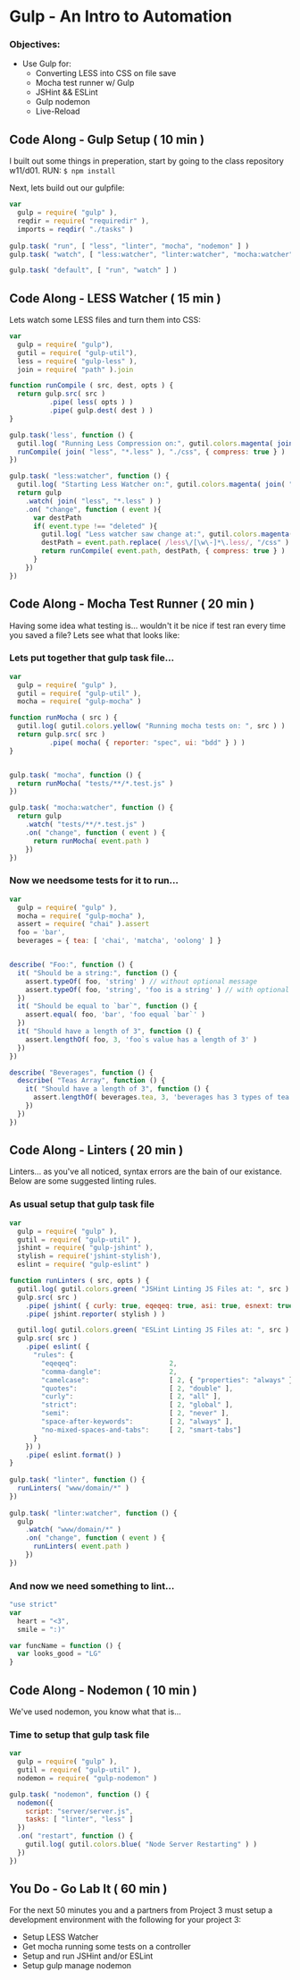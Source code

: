 # Gulp - An Intro to Automation

### Objectives:
- Use Gulp for:
	- Converting LESS into CSS on file save
	- Mocha test runner w/ Gulp
	- JSHint && ESLint
	- Gulp nodemon
	- Live-Reload


## Code Along - Gulp Setup ( 10 min )
I built out some things in preperation, start by going to the class repository w11/d01.
RUN:
`$ npm install`

Next, lets build out our gulpfile:

```javascript
var
  gulp = require( "gulp" ),
  reqdir = require( "requiredir" ),
  imports = reqdir( "./tasks" )
  
gulp.task( "run", [ "less", "linter", "mocha", "nodemon" ] )
gulp.task( "watch", [ "less:watcher", "linter:watcher", "mocha:watcher" ] )  

gulp.task( "default", [ "run", "watch" ] )
```

## Code Along - LESS Watcher ( 15 min )

Lets watch some LESS files and turn them into CSS:

```javascript
var
  gulp = require( "gulp"),
  gutil = require( "gulp-util"),
  less = require( "gulp-less" ),
  join = require( "path" ).join

function runCompile ( src, dest, opts ) {
  return gulp.src( src )
          .pipe( less( opts ) )
          .pipe( gulp.dest( dest ) )
}

gulp.task('less', function () {
  gutil.log( "Running Less Compression on:", gutil.colors.magenta( join( "less", "*.less" ) ) )
  runCompile( join( "less", "*.less" ), "./css", { compress: true } )
})

gulp.task( "less:watcher", function () {
  gutil.log( "Starting Less Watcher on:", gutil.colors.magenta( join( "less", "*" ) ) )
  return gulp
    .watch( join( "less", "*.less" ) )
    .on( "change", function ( event ){
      var destPath
      if( event.type !== "deleted" ){
        gutil.log( "Less watcher saw change at:", gutil.colors.magenta( event.path ) )
        destPath = event.path.replace( /less\/[\w\-]*\.less/, "/css" )
        return runCompile( event.path, destPath, { compress: true } )
      }
    })
})
```


## Code Along - Mocha Test Runner ( 20 min )

Having some idea what testing is... wouldn't it be nice if test ran every time you saved a file? Lets see what that looks like:

### Lets put together that gulp task file...

```javascript
var
  gulp = require( "gulp" ),
  gutil = require( "gulp-util" ),
  mocha = require( "gulp-mocha" )

function runMocha ( src ) {
  gutil.log( gutil.colors.yellow( "Running mocha tests on: ", src ) )
  return gulp.src( src )
          .pipe( mocha( { reporter: "spec", ui: "bdd" } ) )
}


gulp.task( "mocha", function () {
  return runMocha( "tests/**/*.test.js" )
})

gulp.task( "mocha:watcher", function () {
  return gulp
    .watch( "tests/**/*.test.js" )
    .on( "change", function ( event ) {
      return runMocha( event.path )
    })
})
```

### Now we needsome tests for it to run...

```javascript
var
  gulp = require( "gulp" ),
  mocha = require( "gulp-mocha" ),
  assert = require( "chai" ).assert
  foo = 'bar',
  beverages = { tea: [ 'chai', 'matcha', 'oolong' ] }


describe( "Foo:", function () {
  it( "Should be a string:", function () {
    assert.typeOf( foo, 'string' ) // without optional message
    assert.typeOf( foo, 'string', 'foo is a string' ) // with optional message
  })
  it( "Should be equal to `bar`", function () {
    assert.equal( foo, 'bar', 'foo equal `bar`' )
  })
  it( "Should have a length of 3", function () {
    assert.lengthOf( foo, 3, 'foo`s value has a length of 3' )
  })
})

describe( "Beverages", function () {
  describe( "Teas Array", function () {
    it( "Should have a length of 3", function () {
      assert.lengthOf( beverages.tea, 3, 'beverages has 3 types of tea' )
    })
  })
})
```


## Code Along - Linters ( 20 min )

Linters... as you've all noticed, syntax errors are the bain of our existance. Below are some suggested linting rules.

### As usual setup that gulp task file

```javascript
var
  gulp = require( "gulp" ),
  gutil = require( "gulp-util" ),
  jshint = require( "gulp-jshint" ),
  stylish = require('jshint-stylish'),
  eslint = require( "gulp-eslint" )

function runLinters ( src, opts ) {
  gutil.log( gutil.colors.green( "JSHint Linting JS Files at: ", src ) )
  gulp.src( src )
    .pipe( jshint( { curly: true, eqeqeq: true, asi: true, esnext: true, strict: true, node: true }) )
    .pipe( jshint.reporter( stylish ) )

  gutil.log( gutil.colors.green( "ESLint Linting JS Files at: ", src ) )
  gulp.src( src )
    .pipe( eslint( {
      "rules": {
      	"eqeqeq": 						2,
      	"comma-dangle": 				2,
        "camelcase": 					[ 2, { "properties": "always" } ],
        "quotes": 						[ 2, "double" ],
        "curly": 						[ 2, "all" ],
        "strict": 						[ 2, "global" ],
        "semi": 						[ 2, "never" ],
        "space-after-keywords": 		[ 2, "always" ],
        "no-mixed-spaces-and-tabs": 	[ 2, "smart-tabs"]
      }
    }) )
    .pipe( eslint.format() )
}   
    
gulp.task( "linter", function () {
  runLinters( "www/domain/*" )
})
  
gulp.task( "linter:watcher", function () {
  gulp
    .watch( "www/domain/*" ) 
    .on( "change", function ( event ) {
      runLinters( event.path )
    })
}) 
```

### And now we need something to lint...

```javascript
"use strict"
var
  heart = "<3",
  smile = ":)"

var funcName = function () {
  var looks_good = "LG"
}
```


## Code Along - Nodemon ( 10 min )

We've used nodemon, you know what that is...

### Time to setup that gulp task file

```javascript
var
  gulp = require( "gulp" ),
  gutil = require( "gulp-util" ),
  nodemon = require( "gulp-nodemon" )

gulp.task( "nodemon", function () {
  nodemon({
    script: "server/server.js",
    tasks: [ "linter", "less" ]
  })
  .on( "restart", function () {
    gutil.log( gutil.colors.blue( "Node Server Restarting" ) )
  })
})
```


## You Do - Go Lab It ( 60 min )
For the next 50 minutes you and a partners from Project 3 must setup a development environment with the following for your project 3:

- Setup LESS Watcher
- Get mocha running some tests on a controller
- Setup and run JSHint and/or ESLint
- Setup gulp manage nodemon

